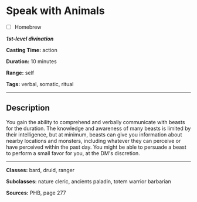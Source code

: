 # Speak with Animals

- [ ] Homebrew

***1st-level divination***

**Casting Time:** action

**Duration:** 10 minutes

**Range:** self

**Tags:** verbal, somatic, ritual

---

## Description
You gain the ability to comprehend and verbally communicate with beasts for the duration. The knowledge and awareness of many beasts is limited by their intelligence, but at minimum, beasts can give you information about nearby locations and monsters, including whatever they can perceive or have perceived within the past day. You might be able to persuade a beast to perform a small favor for you, at the DM's discretion.

---

**Classes:** bard, druid, ranger

**Subclasses:** nature cleric, ancients paladin, totem warrior barbarian

**Sources:** PHB, page 277
